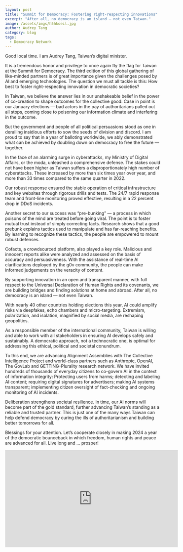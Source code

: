 ```yaml
---
layout: post
title: "Summit for Democracy: Fostering right-respecting innovations"
excerpt: "After all, no democracy is an island — not even Taiwan."
image: /assets/imgs/h5hkoeil.jpg
author: Audrey Tang
category: blog
tags:
  - Democracy Network
---
```


Good local time. I am Audrey Tang, Taiwan’s digital minister.

It is a tremendous honor and privilege to once again fly the flag for Taiwan at the Summit for Democracy. The third edition of this global gathering of like-minded partners is of great importance given the challenges posed by AI and emerging technologies. The question we must all tackle is this: How best to foster right-respecting innovation in democratic societies?

In Taiwan, we believe the answer lies in our unshakeable belief in the power of co-creation to shape outcomes for the collective good. Case in point is our January elections — bad actors in the pay of authoritarians pulled out all stops, coming close to poisoning our information climate and interfering in the outcome.

But the government and people of all political persuasions stood as one in derailing insidious efforts to sow the seeds of division and discord. I am proud to say that in a year of balloting worldwide, we ably demonstrated what can be achieved by doubling down on democracy to free the future — together.

In the face of an alarming surge in cyberattacks, my Ministry of Digital Affairs, or the moda, unleashed a comprehensive defense. The stakes could not have been higher as Taiwan suffers a disproportionately high number of cyberattacks. These increased by more than six times year over year, and more than 33 times compared to the same quarter in 2022.

Our robust response ensured the stable operation of critical infrastructure and key websites through rigorous drills and tests. The 24/7 rapid response team and front-line monitoring proved effective, resulting in a 22 percent drop in DDoS incidents.

Another secret to our success was “pre-bunking” — a process in which poisons of the mind are treated before going viral. The point is to foster mutual trust instead of simply correcting facts. Research shows that a good prebunk explains tactics used to manipulate and has far-reaching benefits. By learning to recognize these tactics, the people are empowered to mount robust defenses. 

Cofacts, a crowdsourced platform, also played a key role. Malicious and innocent reports alike were analyzed and assessed on the basis of accuracy and persuasiveness. With the assistance of real-time AI clarifications deployed by the g0v community, the people can make informed judgements on the veracity of content.

By supporting innovation in an open and transparent manner, with full respect to the Universal Declaration of Human Rights and its covenants, we are building bridges and finding solutions at home and abroad. After all, no democracy is an island — not even Taiwan.

With nearly 40 other countries holding elections this year, AI could amplify risks via deepfakes, echo chambers and micro-targeting. Extremism, polarization, and isolation, magnified by social media, are reshaping geopolitics.

As a responsible member of the international community, Taiwan is willing and able to work with all stakeholders in ensuring AI develops safely and sustainably. A democratic approach, not a technocratic one, is optimal for addressing this ethical, political and societal conundrum.

To this end, we are advancing Alignment Assemblies with The Collective Intelligence Project and world-class partners such as Anthropic, OpenAI, The GovLab and GETTING-Plurality research network. We have invited hundreds of thousands of everyday citizens to co-govern AI in the context of information integrity: Protecting users from harms; detecting and labeling AI content; requiring digital signatures for advertisers; making AI systems transparent; implementing citizen oversight of fact-checking and ongoing monitoring of AI incidents.

Deliberation strengthens societal resilience. In time, our AI norms will become part of the gold standard, further advancing Taiwan’s standing as a reliable and trusted partner. This is just one of the many ways Taiwan can help defend democracy by curing the ills of authoritarianism and building better tomorrows for all.

Blessings for your attention. Let’s cooperate closely in making 2024 a year of the democratic bounceback in which freedom, human rights and peace are advanced for all. Live long and … prosper!

<iframe width="560" height="315" src="https://www.youtube.com/embed/ZIwebiobCD4" frameborder="0" allowfullscreen></iframe>
